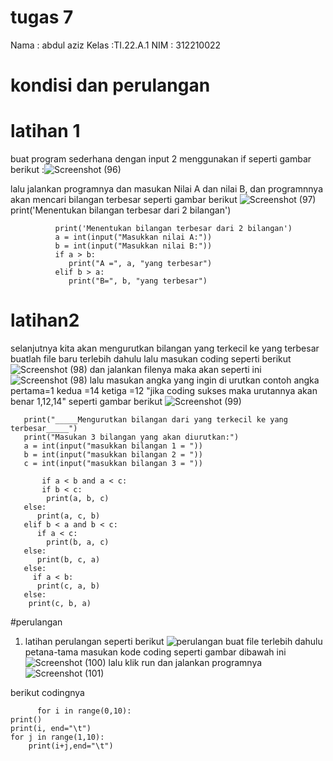 # tugas 7
  Nama : abdul aziz
   Kelas :TI.22.A.1
   NIM : 312210022
# kondisi dan perulangan
# latihan 1
buat program sederhana dengan input 2 menggunakan if
seperti  gambar berikut :![Screenshot (96)](https://user-images.githubusercontent.com/116137169/200239331-aa288c1d-628c-4927-9c97-4a023ceed599.png)


lalu jalankan programnya dan masukan Nilai A dan nilai B, dan programnnya akan mencari bilangan terbesar seperti gambar berikut ![Screenshot (97)](https://user-images.githubusercontent.com/116137169/200239699-e60b0836-63af-4d07-903e-abe4d8222a3c.png)
print('Menentukan bilangan terbesar dari 2 bilangan')
        
        
        
              print('Menentukan bilangan terbesar dari 2 bilangan')
              a = int(input("Masukkan nilai A:"))
              b = int(input("Masukkan nilai B:"))
              if a > b:
                 print("A =", a, "yang terbesar")
              elif b > a:
                 print("B=", b, "yang terbesar")   
    
# latihan2
selanjutnya kita akan mengurutkan bilangan yang terkecil ke yang terbesar
  buatlah file baru terlebih dahulu
  lalu masukan coding seperti berikut
  ![Screenshot (98)](https://user-images.githubusercontent.com/116137169/200241094-a1832f0d-d4d0-4113-b859-1775cc4b3e61.png)
dan jalankan filenya maka akan seperti ini
  ![Screenshot (98)](https://user-images.githubusercontent.com/116137169/200241408-231c6255-ef4b-409c-acec-009625ac8b70.png)
  lalu masukan angka yang ingin di urutkan
  contoh angka pertama=1
               kedua  =14
               ketiga =12
                "jika coding sukses maka urutannya akan benar 1,12,14" seperti gambar berikut
                ![Screenshot (99)](https://user-images.githubusercontent.com/116137169/200241810-223001ff-a14b-4f09-93df-a8334d2eba3f.png)

           
           
       print("_____Mengurutkan bilangan dari yang terkecil ke yang terbesar_____")
       print("Masukan 3 bilangan yang akan diurutkan:")
       a = int(input("masukkan bilangan 1 = "))
       b = int(input("masukkan bilangan 2 = "))
       c = int(input("masukkan bilangan 3 = "))

           if a < b and a < c:
           if b < c:
            print(a, b, c)
       else:
          print(a, c, b)
       elif b < a and b < c:
          if a < c:
            print(b, a, c)
       else:
          print(b, c, a)
       else:
         if a < b:
          print(c, a, b)
       else:
        print(c, b, a)
#perulangan 
 1) latihan perulangan seperti berikut
 ![perulangan](https://user-images.githubusercontent.com/116137169/200244639-6a6f9914-535c-41c0-9280-4f6a829325f5.png)
  buat file terlebih dahulu 
  petana-tama masukan kode coding seperti gambar dibawah ini
  ![Screenshot (100)](https://user-images.githubusercontent.com/116137169/200244957-d8d54d3d-445d-4817-94d9-65d8bd1c7ae4.png)
 lalu klik run dan jalankan programnya
 ![Screenshot (101)](https://user-images.githubusercontent.com/116137169/200245763-5b7ed363-5cf2-4b94-92ca-af35657db341.png)
   
   berikut codingnya
   
          for i in range(0,10):
    print()
    print(i, end="\t")
    for j in range(1,10):
        print(i+j,end="\t")







